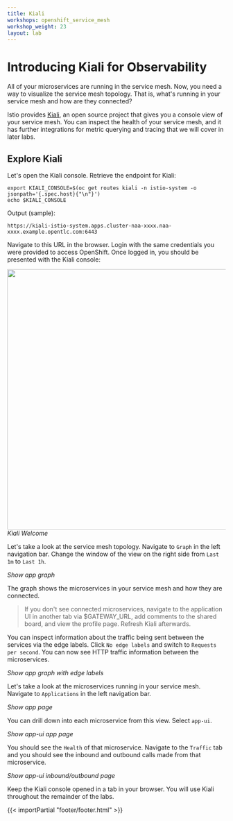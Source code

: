 ```yaml
---
title: Kiali
workshops: openshift_service_mesh
workshop_weight: 23
layout: lab
---
```


# Introducing Kiali for Observability

All of your microservices are running in the service mesh.  Now, you need a way to visualize the service mesh topology.  That is, what's running in your service mesh and how are they connected?

Istio provides [Kiali][1], an open source project that gives you a console view of your service mesh.  You can inspect the health of your service mesh, and it has further integrations for metric querying and tracing that we will cover in later labs.

## Explore Kiali

Let's open the Kiali console.  Retrieve the endpoint for Kiali:

```
export KIALI_CONSOLE=$(oc get routes kiali -n istio-system -o jsonpath='{.spec.host}{"\n"}')
echo $KIALI_CONSOLE
```

Output (sample):
```
https://kiali-istio-system.apps.cluster-naa-xxxx.naa-xxxx.example.opentlc.com:6443 
```

Navigate to this URL in the browser.  Login with the same credentials you were provided to access OpenShift.  Once logged in, you should be presented with the Kiali console:

<img src="../images/kiali-welcome.png" width="600"><br/>
 *Kiali Welcome*

Let's take a look at the service mesh topology.  Navigate to `Graph` in the left navigation bar.  Change the window of the view on the right side from `Last 1m` to `Last 1h`.

*Show app graph*

The graph shows the microservices in your service mesh and how they are connected.  
> If you don't see connected microservices, navigate to the application UI in another tab via $GATEWAY_URL, add comments to the shared board, and view the profile page.  Refresh Kiali afterwards.  

You can inspect information about the traffic being sent between the services via the edge labels.  Click `No edge labels` and switch to `Requests per second`.  You can now see HTTP traffic information between the microservices.

*Show app graph with edge labels*

Let's take a look at the microservices running in your service mesh.  Navigate to  `Applications` in the left navigation bar.

*Show app page*

You can drill down into each microservice from this view.  Select `app-ui`.

*Show app-ui app page*

You should see the `Health` of that microservice.  Navigate to the `Traffic` tab and you should see the inbound and outbound calls made from that microservice.

*Show app-ui inbound/outbound page*

Keep the Kiali console opened in a tab in your browser.  You will use Kiali throughout the remainder of the labs.


[1]: https://kiali.io

{{< importPartial "footer/footer.html" >}}
